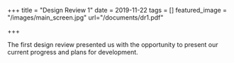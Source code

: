 +++
title = "Design Review 1"
date = 2019-11-22
tags = []
featured_image = "/images/main_screen.jpg"
url="/documents/dr1.pdf"

+++

The first design review presented us with the opportunity to present our current progress and plans for development. 

